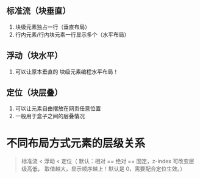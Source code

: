 ## 标准流（块垂直）
1. 块级元素独占一行（垂直布局）
2. 行内元素/行内块元素一行显示多个（水平布局）

## 浮动（块水平）
1. 可以让原本垂直的 块级元素编程水平布局！

## 定位（块层叠）
1. 可以让元素自由摆放在网页任意位置
2. 一般用于盒子之间的层叠情况

# 不同布局方式元素的层级关系
> 标准流 < 浮动 < 定位（ 默认：相对 == 绝对 == 固定，z-index 可改变层级高低， 取值越大，显示顺序越上！默认是 0，需要配合定位生效。）